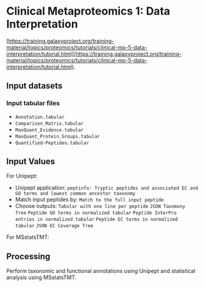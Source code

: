 # Clinical Metaproteomics 1: Data Interpretation

[https://training.galaxyproject.org/training-material/topics/proteomics/tutorials/clinical-mp-5-data-interpretation/tutorial.html](https://training.galaxyproject.org/training-material/topics/proteomics/tutorials/clinical-mp-5-data-interpretation/tutorial.html).

## Input datasets

### Input tabular files
- `Annotation.tabular`
- `Comparison_Matrix.tabular`
- `MaxQuant_Evidence.tabular`
- `MaxQuant_Protein_Groups.tabular`
- `Quantified-Peptides.tabular`

## Input Values

For Unipept:
- Unipept application: `peptinfo: Tryptic peptides and associated EC and GO terms and lowest common ancestor taxonomy`
- Match input peptides by: `Match to the full input peptide`
- Choose outputs: `Tabular with one line per peptide` `JSON Taxomony Tree` `Peptide GO terms in normalized tabular` `Peptide InterPro entries in normalized tabular` `Peptide EC terms in normalized tabular` `JSON EC Coverage Tree`

For MSstatsTMT:


## Processing
Perform taxonomic and functional annotations using Unipept and statistical analysis using MSstatsTMT.
